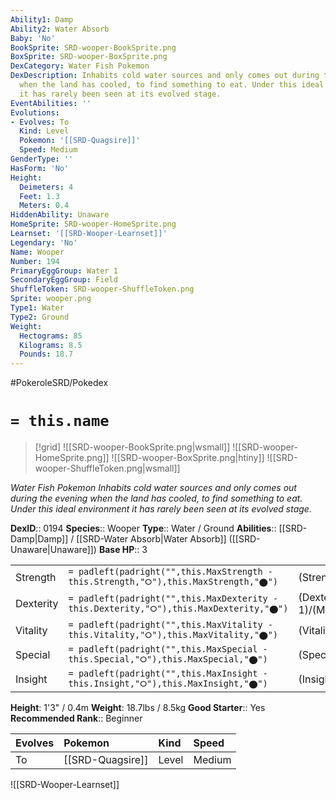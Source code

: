 ```yaml
---
Ability1: Damp
Ability2: Water Absorb
Baby: 'No'
BookSprite: SRD-wooper-BookSprite.png
BoxSprite: SRD-wooper-BoxSprite.png
DexCategory: Water Fish Pokemon
DexDescription: Inhabits cold water sources and only comes out during the evening
  when the land has cooled, to find something to eat. Under this ideal environment
  it has rarely been seen at its evolved stage.
EventAbilities: ''
Evolutions:
- Evolves: To
  Kind: Level
  Pokemon: '[[SRD-Quagsire]]'
  Speed: Medium
GenderType: ''
HasForm: 'No'
Height:
  Deimeters: 4
  Feet: 1.3
  Meters: 0.4
HiddenAbility: Unaware
HomeSprite: SRD-wooper-HomeSprite.png
Learnset: '[[SRD-Wooper-Learnset]]'
Legendary: 'No'
Name: Wooper
Number: 194
PrimaryEggGroup: Water 1
SecondaryEggGroup: Field
ShuffleToken: SRD-wooper-ShuffleToken.png
Sprite: wooper.png
Type1: Water
Type2: Ground
Weight:
  Hectograms: 85
  Kilograms: 8.5
  Pounds: 18.7
---
```


#PokeroleSRD/Pokedex

# `= this.name`

> [!grid]
> ![[SRD-wooper-BookSprite.png|wsmall]]
> ![[SRD-wooper-HomeSprite.png]]
> ![[SRD-wooper-BoxSprite.png|htiny]]
> ![[SRD-wooper-ShuffleToken.png|wsmall]]


*Water Fish Pokemon*
*Inhabits cold water sources and only comes out during the evening when the land has cooled, to find something to eat. Under this ideal environment it has rarely been seen at its evolved stage.*

**DexID**:: 0194
**Species**:: Wooper
**Type**:: Water / Ground
**Abilities**:: [[SRD-Damp|Damp]] / [[SRD-Water Absorb|Water Absorb]] ([[SRD-Unaware|Unaware]])
**Base HP**:: 3

|           |                                                                                        |                                          |
| --------- | -------------------------------------------------------------------------------------- | ---------------------------------------- |
| Strength  | `= padleft(padright("",this.MaxStrength - this.Strength,"⭘"),this.MaxStrength,"⬤")`    | (Strength::2)/(MaxStrength::4)   |
| Dexterity | `= padleft(padright("",this.MaxDexterity - this.Dexterity,"⭘"),this.MaxDexterity,"⬤")` | (Dexterity:: 1)/(MaxDexterity::2) |
| Vitality  | `= padleft(padright("",this.MaxVitality - this.Vitality,"⭘"),this.MaxVitality,"⬤")`    | (Vitality::2)/(MaxVitality::4)   |
| Special   | `= padleft(padright("",this.MaxSpecial - this.Special,"⭘"),this.MaxSpecial,"⬤")`       | (Special::1)/(MaxSpecial::3)     |
| Insight   | `= padleft(padright("",this.MaxInsight - this.Insight,"⭘"),this.MaxInsight,"⬤")`       | (Insight::1)/(MaxInsight::3)     |

**Height**: 1'3" / 0.4m
**Weight**: 18.7lbs / 8.5kg
**Good Starter**:: Yes
**Recommended Rank**:: Beginner

| Evolves   | Pokemon          | Kind   | Speed   |
|:----------|:-----------------|:-------|:--------|
| To        | [[SRD-Quagsire]] | Level  | Medium  |

![[SRD-Wooper-Learnset]]